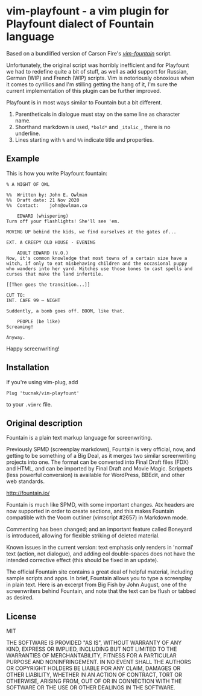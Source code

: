 vim-playfount - a vim plugin for Playfount dialect of Fountain language
============================================================

Based on a bundlified version of Carson Fire's [*vim-fountain*](http://www.vim.org/scripts/script.php?script_id=3880) script.

Unfortunately, the original script was horribly inefficient and for Playfount we had to redefine quite a bit of stuff, as well as add support for Russian, German (WIP) and French (WIP) scripts. Vim is notoriously obnoxious when it comes to cyrillics and I'm stilling getting the hang of it, I'm sure the current implementation of this plugin can be further improved.

Playfount is in most ways similar to Fountain but a bit different.

1. Parentheticals in dialogue must stay on the same line as character name.
2. Shorthand markdown is used, `*bold*` and `_italic_`, there is no underline.
3. Lines starting with `%` and `%%` indicate title and properties.

Example
--------------------

This is how you write Playfount fountain:

```fountain
% A NIGHT OF OWL

%%	Written by: John E. Owlman
%% 	Draft date: 21 Nov 2020
%%	Contact:	john@owlman.co

	EDWARD (whispering)
Turn off your flashlights! She'll see 'em.

MOVING UP behind the kids, we find ourselves at the gates of...

EXT. A CREEPY OLD HOUSE - EVENING

	ADULT EDWARD (V.O.)
Now, it's common knowledge that most towns of a certain size have a witch, if only to eat misbehaving children and the occasional puppy who wanders into her yard. Witches use those bones to cast spells and curses that make the land infertile.

[[Then goes the transition...]]

CUT TO:
INT. CAFE 99 – NIGHT

Suddently, a bomb goes off. BOOM, like that.

	PEOPLE (be like)
Screaming!

Anyway.
```

Happy screenwriting!

Installation
--------------------

If you're using vim-plug, add

```
Plug 'tucnak/vim-playfount'
```

to your `.vimrc` file.

Original description
--------------------

Fountain is a plain text markup language for screenwriting.

Previously SPMD (screenplay markdown), Fountain is very official, now, and getting to be something of a Big Deal, as it merges two similar screenwriting projects into one. The format can be converted into Final Draft files (FDX) and HTML, and can be imported by Final Draft and Movie Magic. Scrippets (less powerful conversion) is available for WordPress, BBEdit, and other web standards.

http://fountain.io/

Fountain is much like SPMD, with some important changes. Atx headers are now supported in order to create sections, and this makes Fountain compatible with the Voom outliner (vimscript #2657) in Markdown mode.

Commenting has been changed; and an important feature called Boneyard is introduced, allowing for flexible striking of deleted material.

Known issues in the current version: text emphasis only renders in 'normal' text (action, not dialogue), and adding eol double-spaces does not have the intended corrective effect (this should be fixed in an update).

The official Fountain site contains a great deal of helpful material, including sample scripts and apps. In brief, Fountain allows you to type a screenplay in plain text. Here is an excerpt from Big Fish by John August, one of the screenwriters behind Fountain, and note that the text can be flush or tabbed as desired.

License
--------------------

MIT

THE SOFTWARE IS PROVIDED "AS IS", WITHOUT WARRANTY OF ANY KIND, EXPRESS OR
IMPLIED, INCLUDING BUT NOT LIMITED TO THE WARRANTIES OF MERCHANTABILITY,
FITNESS FOR A PARTICULAR PURPOSE AND NONINFRINGEMENT. IN NO EVENT SHALL THE
AUTHORS OR COPYRIGHT HOLDERS BE LIABLE FOR ANY CLAIM, DAMAGES OR OTHER
LIABILITY, WHETHER IN AN ACTION OF CONTRACT, TORT OR OTHERWISE, ARISING FROM,
OUT OF OR IN CONNECTION WITH THE SOFTWARE OR THE USE OR OTHER DEALINGS IN THE
SOFTWARE.
